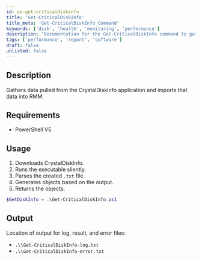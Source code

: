 ```yaml
---
id: ps-get-criticaldiskinfo
title: 'Get-CriticalDiskInfo'
title_meta: 'Get-CriticalDiskInfo Command'
keywords: ['disk', 'health', 'monitoring', 'performance']
description: 'Documentation for the Get-CriticalDiskInfo command to gather data pulled from the CrystalDiskInfo application and return it to RMM.'
tags: ['performance', 'report', 'software']
draft: false
unlisted: false
---
```


## Description
Gathers data pulled from the CrystalDiskInfo application and imports that data into RMM.

## Requirements
- PowerShell V5

## Usage
1. Downloads CrystalDiskInfo.
2. Runs the executable silently.
3. Parses the created `.txt` file.
4. Generates objects based on the output.
5. Returns the objects.

```powershell
$GetDiskInfo = .\Get-CriticalDiskInfo.ps1
```

## Output
Location of output for log, result, and error files:

- `.\\Get-CriticalDiskInfo-log.txt`
- `.\\Get-CriticalDiskInfo-error.txt`

